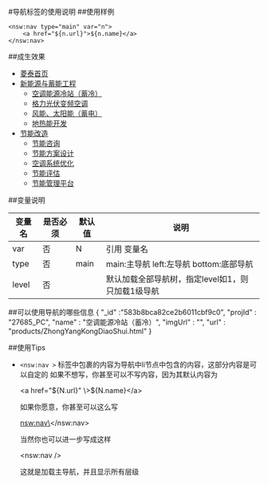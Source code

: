 #导航标签的使用说明
##使用样例

    <nsw:nav type="main" var="n">
        <a href="${n.url}">${n.name}</a>
    </nsw:nav>

##成生效果
    <ul> 
       <li><a href="">菱泰首页</a></li> 
       <li><a href="">新能源与蓄能工程</a> 
        <ul> 
         <li><a href="">空调能源冷站（蓄冷）</a></li> 
         <li><a href="">格力光伏变频空调</a></li> 
         <li><a href="">风能、太阳能（蓄电）</a></li> 
         <li><a href="">地热能开发</a></li> 
        </ul></li> 
       <li><a href="">节能改造</a> 
        <ul> 
         <li><a href="">节能咨询</a></li> 
         <li><a href="">节能方案设计</a></li> 
         <li><a href="">空调系统优化</a></li> 
         <li><a href="">节能评估</a></li> 
         <li><a href="">节能管理平台</a></li> 
        </ul></li> 
      </ul>

##变量说明

|变量名|是否必须 |默认值| 说明|
--------|---------|--------|----------|
var      |否        |  N       |引用 变量名
type    |否        | main  |main:主导航 left:左导航 bottom:底部导航
level   |否        |            |默认加载全部导航树，指定level如1，则只加载1级导航

##可以使用导航的哪些信息
    {
        "_id" :"583b8bca82ce2b6011cbf9c0",
        "projId" : "27685_PC",
        "name" : "空调能源冷站（蓄冷）",
        "imgUrl" : "",
        "url" : "products/ZhongYangKongDiaoShui.html"
    }

##使用Tips
+ `<nsw:nav >` 标签中包裹的内容为导航中li节点中包含的内容，这部分内容是可以自定的
如果不想写，你甚至可以不写内容，因为其默认内容为 
    
    <a href="${N.url}" \>${N.name}</a\>
    
    如果你愿意，你甚至可以这么写

    <nsw:nav\></nsw:nav\>

    当然你也可以进一步写成这样

    <nsw:nav /\>

    这就是加载主导航，并且显示所有层级

